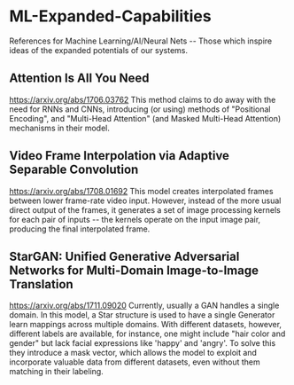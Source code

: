 # ML-Expanded-Capabilities
References for Machine Learning/AI/Neural Nets -- Those which inspire ideas of the expanded potentials of our systems.

## Attention Is All You Need
https://arxiv.org/abs/1706.03762
This method claims to do away with the need for RNNs and CNNs, introducing (or using) methods of "Positional Encoding", and "Multi-Head Attention" (and Masked Multi-Head Attention) mechanisms in their model.

## Video Frame Interpolation via Adaptive Separable Convolution
https://arxiv.org/abs/1708.01692
This model creates interpolated frames between lower frame-rate video input. However, instead of the more usual direct output of the frames, it generates a set of image processing kernels for each pair of inputs -- the kernels operate on the input image pair, producing the final interpolated frame.

## StarGAN: Unified Generative Adversarial Networks for Multi-Domain Image-to-Image Translation
https://arxiv.org/abs/1711.09020
Currently, usually a GAN handles a single domain. In this model, a Star structure is used to have a single Generator learn mappings across multiple domains. With different datasets, however, different labels are available, for instance, one might include "hair color and gender" but lack facial expressions like 'happy' and 'angry'. To solve this they introduce a mask vector, which allows the model to exploit and incorporate valuable data from different datasets, even without them matching in their labeling.

